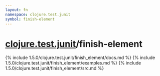 ```yaml
---
layout: fn
namespace: clojure.test.junit
symbol: finish-element
---
```


# [clojure.test.junit](../)/finish-element

{% include 1.5.0/clojure.test.junit/finish_element/docs.md %}
{% include 1.5.0/clojure.test.junit/finish_element/examples.md %}
{% include 1.5.0/clojure.test.junit/finish_element/src.md %}

